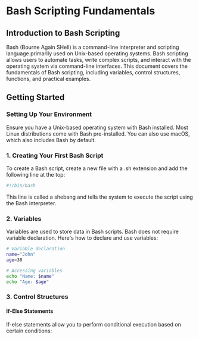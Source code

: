 # Bash Scripting Fundamentals
## Introduction to Bash Scripting
Bash (Bourne Again SHell) is a command-line interpreter and scripting language primarily used on Unix-based operating systems. Bash scripting allows users to automate tasks, write complex scripts, and interact with the operating system via command-line interfaces. This document covers the fundamentals of Bash scripting, including variables, control structures, functions, and practical examples.

## Getting Started

### Setting Up Your Environment
Ensure you have a Unix-based operating system with Bash installed. Most Linux distributions come with Bash pre-installed. You can also use macOS, which also includes Bash by default.

### 1. Creating Your First Bash Script
To create a Bash script, create a new file with a .sh extension and add the following line at the top:

```bash
#!/bin/bash
```
This line is called a shebang and tells the system to execute the script using the Bash interpreter.

### 2. Variables
Variables are used to store data in Bash scripts. Bash does not require variable declaration. Here's how to declare and use variables:
```bash
# Variable declaration
name="John"
age=30

# Accessing variables
echo "Name: $name"
echo "Age: $age"
```

### 3. Control Structures

#### If-Else Statements
If-else statements allow you to perform conditional execution based on certain conditions:




















